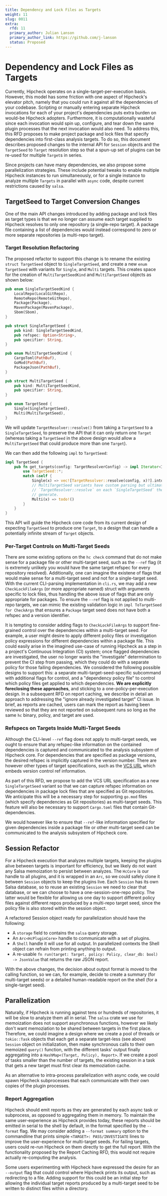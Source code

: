 ```yaml
---
title: Dependency and Lock Files as Targets
weight: 11
slug: 0011
extra:
  rfd: 11
  primary_author: Julian Lanson
  primary_author_link: https://github.com/j-lanson
  status: Proposed
---
```


# Dependency and Lock Files as Targets

Currently, Hipcheck operates on a single-target-per-execution basis. However,
this model has some friction with one aspect of Hipcheck's elevator pitch,
namely that you could run it against all the dependencies of your codebase.
Scripting or manually entering separate Hipcheck invocations for each of your
project's dependencies puts extra burden on would-be Hipcheck adopters.
Furthermore, it is computationally wasteful since each invocation would spin
up, configure, and tear down the same plugin processes that the next invocation
would also need. To address this, this RFD proposes to make project package and
lock files that specify dependencies into first-class analysis targets. To do
so, this document describes proposed changes to the internal API for `Session`
objects and the `TargetSeed` to `Target` resolution step so that a spun-up set
of plugins can be re-used for multiple `Target`s in series.

Since projects can have many dependencies, we also propose some parallelization
strategies. These include potential tweaks to enable multiple Hipcheck instances
to run simultaneously, or for a single instance to analyze multiple `Targets`
in parallel with `async` code, despite current restrictions caused by `salsa`.

## TargetSeed to Target Conversion Changes

One of the main API changes introduced by adding package and lock files as
target types is that we no longer can assume each target supplied to Hipcheck
resolves to only one repository (a single-repo target). A package file
containing a list of dependencies would instead correspond to zero or more
separate repositories (a multi-repo target).

### Target Resolution Refactoring

The proposed refactor to support this change is to rename the existing `struct
TargetSeed` object to `SingleTargetSeed`, and create a new `enum TargetSeed`
with variants for `Single`, and `Multi` targets. This creates space for the
creation of `MultiTargetSeedKind` and `MultiTargetSeed` objects as shown below:

```rust
pub enum SingleTargetSeedKind {
    LocalRepo(LocalGitRepo),
    RemoteRepo(RemoteGitRepo),
    Package(Package),
    MavenPackage(MavenPackage),
    Sbom(Sbom),
}

pub struct SingleTargetSeed {
    pub kind: SingleTargetSeedKind,
    pub refspec: Option<String>,
    pub specifier: String,
}

pub enum MultiTargetSeedKind {
    CargoToml(PathBuf),
    GoMod(PathBuf),
    PackageJson(PathBuf),
}

pub struct MultiTargetSeed {
    pub kind: MultiTargetSeedKind,
    pub specifier: String,
}

pub enum TargetSeed {
    Single(SingleTargetSeed),
    Multi(MultiTargetSeed),
}
```

We will update `TargetResolver::resolve()` from taking a `TargetSeed` to a
`SingleTargetSeed`, to preserve the API that it can only return one `Target`
(whereas taking a `TargetSeed` in the above design would allow a
`MultiTargetSeed` that could produce more than one `Target`).

We can then add the following `impl` to `TargetSeed`:

```rust
impl TargetSeed {
    pub fn get_targets(config: TargetResolverConfig) -> impl Iterator<Item = Target> {
        use TargetSeed::*;
        match &self {
            Single(x) => vec![TargetResolver::resolve(config, x)?].into()
            // MultiTargetSeed variants have custom parsing but ultimately call
			// `TargetResolver::resolve` on each `SingleTargetSeed` they
			// generate.
            Multi(x) => todo!()
        }
    }
}
```

This API will guide the Hipcheck core code from its current design of expecting
`TargetSeed` to produce one `Target`, to a design that can handle a potentially
infinite stream of `Target` objects.

### Per-Target Controls on Multi-Target Seeds

There are some existing options on the `hc check` command that do not make sense
for a package file or other multi-target seed, such as the `--ref` flag (it is
extremely unlikely you would have the same target refspec for every repository
resolved).  Additionally, one can imagine the existene of flags that would make
sense for a multi-target seed and not for a single-target seed. With the current
CLI-parsing implementation in `cli.rs`, we may add a new `CheckLockFileArgs` (or
more appropriate named) struct with arguments specific to lock files, thus
handling the above issue of flags that are only appropriate for packages. To
ensure the `--ref` flag is not applied to multi-repo targets, we can mimic the
existing validation logic in `impl ToTargetSeed for CheckArgs` that ensures a
`Package` target seed does not have both a refspec and a version identifier.

It is tempting to consider adding flags to `CheckLockFileArgs` to support
fine-grained control over the dependencies within a multi-target seed.  For
example, a user might desire to apply different policy files or investigation
policy expressions for different dependencies within a package file. This could
easily arise in the imagined use-case of running Hipcheck as a step in a
project's Continuous Integration (CI) system; once flagged dependencies are
investigated, the user no longer wants the "investigate" determination to
prevent the CI step from passing, which they could do with a separate policy for
those failing dependencies. We considered the following possible designs
to support this: a separate multi-target-seed-specific subcommand with
additional flags for control, and a "dependency policy file" to control which
policy files get applied to which dependencies. **We are explicitly foreclosing
these approaches**, and sticking to a one-policy-per-execution design. In a
subsequent RFD on report caching, we describe in detail an approach to
addressing the "ignore already investigated target" CI issue. In brief, as
reports are cached, users can mark the report as having been reviewed so that
they are not reported on subsequent runs so long as the same `hc` binary,
policy, and target are used.

### Refspecs on Targets Inside Multi-Target Seeds

Although the CLI-level `--ref` flag does not apply to multi-target seeds, we
ought to ensure that any refspec-like information on the contained dependencies
is captured and communicated to the analysis subsystem of Hipcheck core. For
dependencies that are specified as package versions, the desired refspec is
implicitly captured in the version number. There are however other types of
target specifications, such as the [VCS URL][vcs-url] which embeds version
control ref information.

As part of this RFD, we propose to add the VCS URL specification as a new
`SingleTargetSeed` variant so that we can capture refspec information on
dependencies in package lock files that are specified as Git repositories.  We
anticipate this will be a necessary step for supporting `go.mod` files (which
specify dependencies as Git repositories) as multi-target seeds. This feature
will also be necessary to support `Cargo.toml` files that contain
Git-dependencies.

We would however like to ensure that `--ref`-like information specified for
given dependencies inside a package file or other multi-target seed can be
communicated to the analysis subsystem of Hipcheck core.

## Session Refactor

For a Hipcheck execution that analyzes multiple targets, keeping the plugins
alive between targets is important for efficiency, but we likely do not want any
Salsa memoization to persist between analyzes. The `HcCore` is our handle to all
plugins, and it is wrapped in an `Arc`, so we could safely clone it between
`Session` objects to keep the plugins live. Each `Session` has its own Salsa
database, so to reuse an existing `Session` we need to clear that database, or
we can choose to have a one-session-one-repo policy. The latter would be flexible
for allowing us one day to support different policy files against different
repos produced by a multi-repo target seed, since the policy file is also stored
within the session object.

A refactored Session object ready for parallelization should have the
following:
- A `storage` field to contains the `salsa` query storage.
- An `Arc<HcPluginCore>` handle to communicate with a set of plugins.
- A `Shell` handle it will use for all output. In parallelized contexts the
  Shell object can refrain from printing anything to output.
- A re-usable `fn run(target: Target, policy: Policy, clear_db: bool) ->
  JsonValue` that returns the raw JSON report.

With the above changes, the decision about output format is moved to the calling
function, so we can, for example, decide to create a summary (for multi-target
seeds) or a detailed human-readable report on the shell (for a single-target
seed).

## Parallelization

Naturally, if Hipcheck is running against tens or hundreds of repositories, it
will be slow to analyze them all in serial. The `salsa` crate we use for
memoization does not support asynchronous functions, however we likely don't
want memoziation to be shared between targets in the first place. Therefore, we
could imagine a design where we create a pool of threads or `tokio::Task`
objects that each get a separate target-less (see above) `Session` object on
initialization, then make synchronous calls to their own memoized `query()`
function, with the different tasks' output finally aggregating into a
`HashMap<(Target, Policy), Report>`. If we create a pool of tasks smaller than
the number of targets, the existing session in a task that gets a new target
must first clear its memoziation cache.

As an alternative to intra-process parallelization with async code, we could
spawn Hipcheck subprocesses that each communicate with their own copies of the
plugin processes.

### Report Aggregation

Hipcheck should emit reports as they are generated by each async task or
subprocess, as opposed to aggregating them in memory. To maintain the same
user-experience as Hipcheck provides today, these reports should be emitted in
serial to the shell by default, in the format specified by the `--format` flag.
We may consider adding a `--format summary` option to the commandline that
prints simple `<TARGET>: PASS/INVESTIGATE` lines to improve the user-experience
for multi-target seeds. For failing targets, users could re-run Hipcheck on them
directly to get the full report. With the functionality proposed by the Report
Caching RFD, this would not require actually re-computing the analysis.

Some users experimenting with Hipcheck have expressed the desire for an
`--output` flag that could control where Hipcheck prints its output, such as
redirecting to a file. Adding support for this could be an initial step for
allowing the individual target reports produced by a multi-target seed to be
written to distinct files within a directory.

[vcs-url]: https://pip.pypa.io/en/stable/topics/vcs-support/
